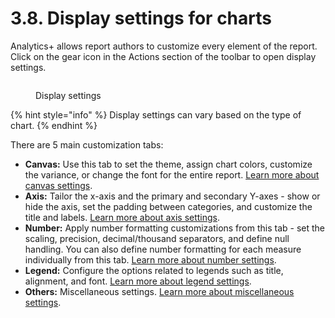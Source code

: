 # 3.8. Display settings for charts

Analytics+ allows report authors to customize every element of the report. Click on the gear icon in the Actions section of the toolbar to open display settings.&#x20;

<figure><img src="../../../.gitbook/assets/image (1138).png" alt=""><figcaption><p>Display settings</p></figcaption></figure>

{% hint style="info" %}
Display settings can vary based on the type of chart.
{% endhint %}

There are 5 main customization tabs:

* **Canvas:** Use this tab to set the theme, assign chart colors, customize the variance, or change the font for the entire report. [Learn more about canvas settings](charts-canvas-settings.md).
* **Axis:** Tailor the x-axis and the primary and secondary Y-axes - show or hide the axis, set the padding between categories, and customize the title and labels. [Learn more about axis settings](charts-axis-settings.md).
* **Number:** Apply number formatting customizations from this tab - set the scaling, precision, decimal/thousand separators, and define null handling. You can also define number formatting for each measure individually from this tab. [Learn more about number settings](charts-number-settings.md).
* **Legend:** Configure the options related to legends such as title, alignment, and font. [Learn more about legend settings](charts-legend-settings.md).
* **Others:** Miscellaneous settings. [Learn more about miscellaneous settings](charts-other-settings/).
